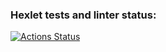 ### Hexlet tests and linter status:
[![Actions Status](https://github.com/Illarionov21/frontend-project-44/actions/workflows/hexlet-check.yml/badge.svg)](https://github.com/Illarionov21/frontend-project-44/actions)